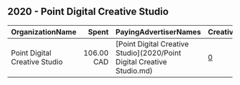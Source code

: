 ## 2020 - Point Digital Creative Studio 
|OrganizationName|Spent|PayingAdvertiserNames|CreativeUrls|Impressions|Genders|AgeBrackets|CountryCodes|BillingAddresses|CandidateBallotInformation|
|:---|---:|:---|:---|---:|:---|:---|:---|:---|:---|
|Point Digital Creative Studio|106.00 CAD|[Point Digital Creative Studio](2020/Point Digital Creative Studio.md)|[0](https://www.snap.com/political-ads/asset/b8ce228af6aeb7cf1e4192e7c30bb8318265391deb24ce78b746b54e0a83a7d4?mediaType=mp4)|42,658||18+|united states|"1404-2345 Broad street,Regina,S4P 1Z1,CA"||
